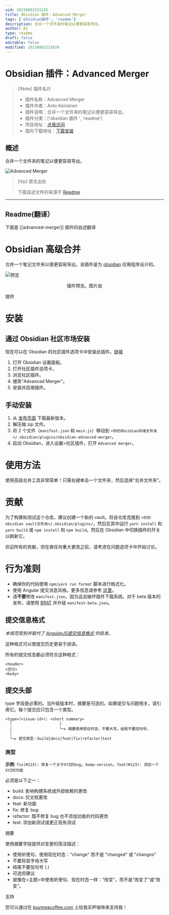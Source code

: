 ```yaml
---
uid: 20230803231105
title: Obsidian 插件：Advanced Merger
tags: ['obsidian插件', 'readme']
description: 合并一个文件夹的笔记以便更容易导出。
author: AI
type: readme
draft: false
editable: false
modified: 20230803232620
---
```


# Obsidian 插件：Advanced Merger

> [!Note] 插件名片
> - 插件名称：Advanced Merger
> - 插件作者：Anto Keinänen
> - 插件说明：合并一个文件夹的笔记以便更容易导出。
> - 插件分类：['obsidian 插件 ', 'readme']
> - 项目地址：[点我访问](https://github.com/antoKeinanen/obsidian-advanced-merger)
> - 国内下载地址：[下载安装](https://pkmer.cn/products/plugin/pluginMarket/?advanced-merger)

## 概述

合并一个文件夹的笔记以便更容易导出。

![Advanced Merger](https://cdn.pkmer.cn/covers/advanced-merger.gif!pkmer)

> [!tip] 原文出处
>
>下面自述文件的来源于 [Readme](https://ghproxy.net/https://raw.githubusercontent.com/antoKeinanen/obsidian-advanced-merger/master/README.md)
>

---

## Readme(翻译）

下面是 [[advanced-merger]] 插件的自述翻译

# Obsidian 高级合并

合并一个笔记文件夹以便更容易导出。该插件是为 [obsidian](https://obsidian.md/) 应用程序设计的。

![预览](https://github.com/antoKeinanen/obsidian-advanced-merger/blob/master/media/1%200Ghz5j7MB_oKJdxoIc5-lg.gif?raw=true)

<p align="center">
插件预览。图片由

提供

</p>

# 安装

## 通过 Obsidian 社区市场安装

现在可以在 Obsidian 的社区插件选项卡中安装此插件。[链接](obsidian://show-plugin?id=advanced-merger)

1. 打开 Obsidian 设置面板。
2. 打开社区插件选项卡。
3. 浏览社区插件。
4. 搜索“Advanced Merger”。
5. 安装并启用插件。

## 手动安装

1. 从 [发布页面](https://github.com/antoKeinanen/obsidian-advanced-merger/releases) 下载最新版本。
2. 解压缩 zip 文件。
3. 将 2 个文件（`manifest.json` 和 `main.js`）移动到 `<你的Obsidian存储文件夹>/.obsidian/plugins/obsidian-advanced-merger`。
4. 启动 Obsidian，进入设置>社区插件，打开 `Advanced merger`。

# 使用方法

使用高级合并工具非常简单！只需右键单击一个文件夹，然后选择“合并文件夹”。

# 贡献

为了构建和测试这个仓库，建议创建一个新的 vault。将该仓库克隆到 `<你的obsidian vault文件夹>/.obsidian/plugins/`，然后在其中运行 `yarn install` 和 `yarn build` 或 `npm install` 和 `npm build`。然后在 Obsidian 中切换插件的开关以刷新它。

欢迎所有的贡献，但在做任何重大更改之前，请考虑在问题选项卡中开始讨论。

# 行为准则

- 确保你的代码使用 `npm/yarn run format` 脚本进行格式化。
- 使用 Angular 提交消息风格。更多信息请参考 [这里](https://github.com/antoKeinanen/obsidian-advanced-merger#commit-message-format)。
- 请**不要**修改 `manifest.json`，因为这会破坏插件下载系统。对于 beta 版本的发布，请使用 [BRAT](https://tfthacker.com/Obsidian+Plugins+by+TfTHacker/BRAT+-+Beta+Reviewer's+Auto-update+Tool/Quick+guide+for+using+BRAT#Testing+Plugins) 并升级 `manifest-beta.json`。

## 提交信息格式

_本规范受到并取代了 [AngularJS提交信息格式](https://github.com/angular/angular/blob/main/CONTRIBUTING.md#commit) 的启发。_

这种格式可以使提交历史更易于阅读。

所有的提交信息都必须符合这种格式：

```
<header>
<空行>
<body>
```

## 提交头部

type 字段是必需的。当升级版本时，摘要是可选的。如果提交与问题相关，请引用它。每个提交应只包含一个类型。

```
<type>(<issue-id>): <short summary>
  │						│
  │						└─⫸ 摘要使用现在时态。不要大写。结尾不要加句号。
  │
  └─⫸ 提交类型：build|docs|feat|fix|refactor|test
```

### 类型

**示例**: `fix(#123): 修复一个关于XYZ的bug`，`bump-version`，`feat(#123): 添加一个XYZ的功能`

必须是以下之一：

- build: 影响构建系统或外部依赖的更改
- docs: 仅文档更改
- feat: 新功能
- fix: 修复 bug
- refactor: 既不修复 bug 也不添加功能的代码更改
- test: 添加新测试或更正现有测试

摘要

使用摘要字段提供对变更的简洁描述：

- 使用祈使句，使用现在时态："change" 而不是 "changed" 或 "changes"
- 不要将首字母大写
- 结尾不要加句号 (.)
- 可选但建议
- 就像在<主题>中使用祈使句、现在时态一样：“改变”，而不是“改变了”或“改变”。

支持

您可以通过在 [buymeacoffee.com](https://www.buymeacoffee.com/antokeinanen) 上给我买杯咖啡来支持我！
